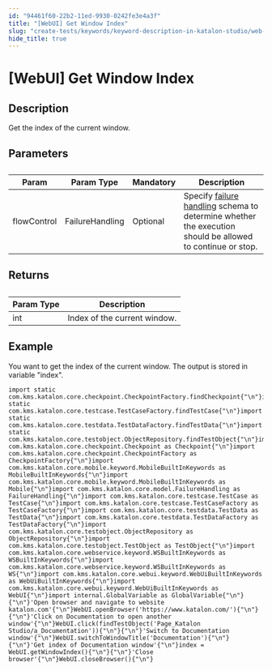 ```yaml
---
id: "94461f60-22b2-11ed-9930-0242fe3e4a3f"
title: "[WebUI] Get Window Index"
slug: "create-tests/keywords/keyword-description-in-katalon-studio/web-ui-keywords/webui-get-window-index"
hide_title: true
---
```


# <a id="id_0" class="anchor_top_offset"/><a id="ariaid-title1" class="anchor_top_offset"/>[WebUI] Get Window Index


## <a id="id_0__id_1" class="anchor_top_offset"/>Description  

              
<p xmlns="http://www.w3.org/1999/xhtml" className="p">Get the index of the current window.</p> 
      

## <a id="id_0__id_2" class="anchor_top_offset"/>Parameters  

              
<table xmlns="http://www.w3.org/1999/xhtml" className="table anchor_top_offset" id="id_0__1f98cb3d-7d54-4712-8643-653b597fd8e6"><caption /><thead className="thead"><tr className><th className="entry anchor_top_offset" id="id_0__1f98cb3d-7d54-4712-8643-653b597fd8e6__entry__1">Param</th><th className="entry anchor_top_offset" id="id_0__1f98cb3d-7d54-4712-8643-653b597fd8e6__entry__2">Param Type</th><th className="entry anchor_top_offset" id="id_0__1f98cb3d-7d54-4712-8643-653b597fd8e6__entry__3">Mandatory</th><th className="entry anchor_top_offset" id="id_0__1f98cb3d-7d54-4712-8643-653b597fd8e6__entry__4">Description</th></tr></thead><tbody className="tbody"><tr className><td className="entry" headers="id_0__1f98cb3d-7d54-4712-8643-653b597fd8e6__entry__1 id_0__1f98cb3d-7d54-4712-8643-653b597fd8e6__entry__2 id_0__1f98cb3d-7d54-4712-8643-653b597fd8e6__entry__3 id_0__1f98cb3d-7d54-4712-8643-653b597fd8e6__entry__4 ">flowControl</td><td className="entry" headers="id_0__1f98cb3d-7d54-4712-8643-653b597fd8e6__entry__1 id_0__1f98cb3d-7d54-4712-8643-653b597fd8e6__entry__2 id_0__1f98cb3d-7d54-4712-8643-653b597fd8e6__entry__3 id_0__1f98cb3d-7d54-4712-8643-653b597fd8e6__entry__4 ">FailureHandling</td><td className="entry" headers="id_0__1f98cb3d-7d54-4712-8643-653b597fd8e6__entry__1 id_0__1f98cb3d-7d54-4712-8643-653b597fd8e6__entry__2 id_0__1f98cb3d-7d54-4712-8643-653b597fd8e6__entry__3 id_0__1f98cb3d-7d54-4712-8643-653b597fd8e6__entry__4 ">Optional</td><td className="entry" headers="id_0__1f98cb3d-7d54-4712-8643-653b597fd8e6__entry__1 id_0__1f98cb3d-7d54-4712-8643-653b597fd8e6__entry__2 id_0__1f98cb3d-7d54-4712-8643-653b597fd8e6__entry__3 id_0__1f98cb3d-7d54-4712-8643-653b597fd8e6__entry__4 ">Specify <a className="xref" href="/docs/maintain/configure-failure-handling-settings-in-katalon-studio">failure handling</a> schema to         determine whether the execution should be allowed to continue or         stop.</td></tr></tbody></table> 
      

## <a id="id_0__id_3" class="anchor_top_offset"/>Returns

              
<table xmlns="http://www.w3.org/1999/xhtml" className="table anchor_top_offset" id="id_0__9ba851da-46b6-4ac8-9b16-c460a8052f29"><caption /><thead className="thead"><tr className><th className="entry anchor_top_offset" id="id_0__9ba851da-46b6-4ac8-9b16-c460a8052f29__entry__1">Param Type</th><th className="entry anchor_top_offset" id="id_0__9ba851da-46b6-4ac8-9b16-c460a8052f29__entry__2">Description</th></tr></thead><tbody className="tbody"><tr className><td className="entry" headers="id_0__9ba851da-46b6-4ac8-9b16-c460a8052f29__entry__1 id_0__9ba851da-46b6-4ac8-9b16-c460a8052f29__entry__2 ">int</td><td className="entry" headers="id_0__9ba851da-46b6-4ac8-9b16-c460a8052f29__entry__1 id_0__9ba851da-46b6-4ac8-9b16-c460a8052f29__entry__2 ">Index of the current window.</td></tr></tbody></table> 
      

## <a id="id_0__id_4" class="anchor_top_offset"/>Example 

              
<p xmlns="http://www.w3.org/1999/xhtml" className="p">You want to get the index of the current window. The output is   stored in variable "index".</p> 
              
<pre xmlns="http://www.w3.org/1999/xhtml" className="pre codeblock"><code>import static com.kms.katalon.core.checkpoint.CheckpointFactory.findCheckpoint{"\n"}import static com.kms.katalon.core.testcase.TestCaseFactory.findTestCase{"\n"}import static com.kms.katalon.core.testdata.TestDataFactory.findTestData{"\n"}import static com.kms.katalon.core.testobject.ObjectRepository.findTestObject{"\n"}import com.kms.katalon.core.checkpoint.Checkpoint as Checkpoint{"\n"}import com.kms.katalon.core.checkpoint.CheckpointFactory as CheckpointFactory{"\n"}import com.kms.katalon.core.mobile.keyword.MobileBuiltInKeywords as MobileBuiltInKeywords{"\n"}import com.kms.katalon.core.mobile.keyword.MobileBuiltInKeywords as Mobile{"\n"}import com.kms.katalon.core.model.FailureHandling as FailureHandling{"\n"}import com.kms.katalon.core.testcase.TestCase as TestCase{"\n"}import com.kms.katalon.core.testcase.TestCaseFactory as TestCaseFactory{"\n"}import com.kms.katalon.core.testdata.TestData as TestData{"\n"}import com.kms.katalon.core.testdata.TestDataFactory as TestDataFactory{"\n"}import com.kms.katalon.core.testobject.ObjectRepository as ObjectRepository{"\n"}import com.kms.katalon.core.testobject.TestObject as TestObject{"\n"}import com.kms.katalon.core.webservice.keyword.WSBuiltInKeywords as WSBuiltInKeywords{"\n"}import com.kms.katalon.core.webservice.keyword.WSBuiltInKeywords as WS{"\n"}import com.kms.katalon.core.webui.keyword.WebUiBuiltInKeywords as WebUiBuiltInKeywords{"\n"}import com.kms.katalon.core.webui.keyword.WebUiBuiltInKeywords as WebUI{"\n"}import internal.GlobalVariable as GlobalVariable{"\n"}{"\n"}'Open browser and navigate to website katalon.com'{"\n"}WebUI.openBrowser('https://www.katalon.com/'){"\n"}{"\n"}'Click on Documentation to open another window'{"\n"}WebUI.click(findTestObject('Page_Katalon Studio/a_Documentation')){"\n"}{"\n"}'Switch to Documentation window'{"\n"}WebUI.switchToWindowTitle('Documentation'){"\n"}{"\n"}'Get index of Documentation window'{"\n"}index = WebUI.getWindowIndex(){"\n"}{"\n"}'Close browser'{"\n"}WebUI.closeBrowser(){"\n"}</code></pre> 
            
